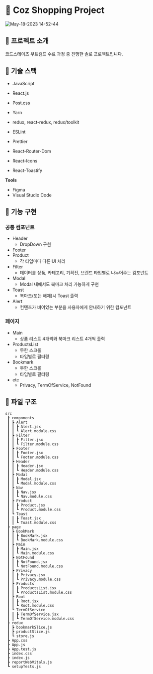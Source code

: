 # 🌊 Coz Shopping Project
![May-18-2023 14-52-44](https://github.com/dreamogu/codestates/assets/121333344/fd7e0a6c-e0e3-40e9-9c34-6ca4f483f003)


## 🌊 프로젝트 소개
코드스테이츠 부트캠프 수료 과정 중 진행한 솔로 프로젝트입니다.

## 🌊 기술 스택

- JavaScript
- React.js 
- Post.css

- Yarn
- redux, react-redux, redux/toolkit
- ESLint
- Prettier
- React-Router-Dom
- React-Icons
- React-Toastify

**Tools**
- Figma
- Visual Studio Code

## 🌊 기능 구현
### 공통 컴포넌트
- Header
  - DropDown 구현
- Footer
- Product
  - 각 타입마다 다른 UI 처리
- Filter
   - 데이터를 상품, 카테고리, 기획전, 브랜드 타입별로 나누어주는 컴포넌트
- Modal
  - Modal 내에서도 북마크 처리 가능하게 구현
- Toast
  - 북마크(또는 해제)시 Toast 출력
- Alert
  - 컨텐츠가 비어있는 부분을 사용자에게 안내하기 위한 컴포넌트

### 페이지
- Main
  - 상품 리스트 4개씩와 북마크 리스트 4개씩 출력
- ProductsList
  -  무한 스크롤
  -  타입별로 필터링
- Bookmark
  - 무한 스크롤
  - 타입별로 필터링 
- etc
  - Privacy, TermOfService, NotFound


## 🌊 파일 구조

```
src
 ┣ components
 ┃ ┣ Alert
 ┃ ┃ ┣ Alert.jsx
 ┃ ┃ ┗ Alert.module.css
 ┃ ┣ Filter
 ┃ ┃ ┣ Filter.jsx
 ┃ ┃ ┗ Filter.module.css
 ┃ ┣ Footer
 ┃ ┃ ┣ Footer.jsx
 ┃ ┃ ┗ Footer.module.css
 ┃ ┣ Header
 ┃ ┃ ┣ Header.jsx
 ┃ ┃ ┗ Header.module.css
 ┃ ┣ Modal
 ┃ ┃ ┣ Modal.jsx
 ┃ ┃ ┗ Modal.module.css
 ┃ ┣ Nav
 ┃ ┃ ┣ Nav.jsx
 ┃ ┃ ┗ Nav.module.css
 ┃ ┣ Product
 ┃ ┃ ┣ Product.jsx
 ┃ ┃ ┗ Product.module.css
 ┃ ┗ Toast
 ┃ ┃ ┣ Toast.jsx
 ┃ ┃ ┗ Toast.module.css
 ┣ page
 ┃ ┣ BookMark
 ┃ ┃ ┣ BookMark.jsx
 ┃ ┃ ┗ BookMark.module.css
 ┃ ┣ Main
 ┃ ┃ ┣ Main.jsx
 ┃ ┃ ┗ Main.module.css
 ┃ ┣ NotFound
 ┃ ┃ ┣ NotFound.jsx
 ┃ ┃ ┗ NotFound.module.css
 ┃ ┣ Privacy
 ┃ ┃ ┣ Privacy.jsx
 ┃ ┃ ┗ Privacy.module.css
 ┃ ┣ Products
 ┃ ┃ ┣ ProductsList.jsx
 ┃ ┃ ┗ ProductsList.module.css
 ┃ ┣ Root
 ┃ ┃ ┣ Root.jsx
 ┃ ┃ ┗ Root.module.css
 ┃ ┗ TermOfService
 ┃ ┃ ┣ TermOfService.jsx
 ┃ ┃ ┗ TermOfService.module.css
 ┣ redux
 ┃ ┣ bookmarkSlice.js
 ┃ ┣ productSlice.js
 ┃ ┗ store.js
 ┣ App.css
 ┣ App.js
 ┣ App.test.js
 ┣ index.css
 ┣ index.js
 ┣ reportWebVitals.js
 ┗ setupTests.js
 ```
